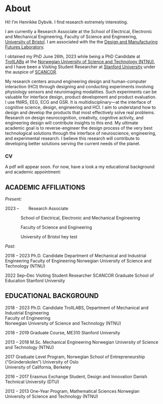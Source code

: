 # About

Hi! I'm Henrikke Dybvik. I find research extremely interesting. 

I am currently a Research Associate at the School of Electrical, Electronic and Mechanical Engineering, Faculty of Science and Engineering, [University of Bristol](https://www.bristol.ac.uk/). I am associated with the the [Design and Manufacturing Futures Laboratory](https://dmf-lab.co.uk/).


I obtained my PhD June 26th, 2023 while being a PhD Candidate at [TrollLABs](https://www.ntnu.edu/mtp/trolllabs) at the [Norwegian University of Science and Technology (NTNU)](https://www.ntnu.edu/), and I have been a Visiting Student Researcher at [Stanford University](https://www.stanford.edu/) under the auspice of [SCANCOR](https://scancor.org/). 

My research centers around engineering design and human-computer interaction (HCI) through designing and conducting experiments involving physiology sensors and neuroimaging modalities. Such experiments can be valuable for interface design, product development and product evaluation. I use fNIRS, EEG, ECG and GSR. It is multidisciplinary—at the interface of cognitive science, design, engineering and HCI. I aim to understand how to design and develop the products that most effectively solve real problems. Research on design neurocognition, creativity, cognitive activity, and engineering design will contribute insights to this end. My ultimate academic goal is to reverse-engineer the design process of the very best technological solutions through the interface of neuroscience, engineering, and experimental research. I believe this research will contribute to developing better solutions serving the current needs of the planet. 

### CV
A pdf will appear soon. For now, have a look a my educational background and academic appointment:

## ACADEMIC AFFILIATIONS 

*Present:*

2023 – 		&nbsp;&nbsp;&nbsp;&nbsp;&nbsp;&nbsp; Research Associate

&nbsp;&nbsp;&nbsp;&nbsp;&nbsp;&nbsp;&nbsp;&nbsp;&nbsp;&nbsp;&nbsp;&nbsp; School of Electrical, Electronic and Mechanical Engineering

&nbsp;&nbsp;&nbsp;&nbsp;&nbsp;&nbsp;&nbsp;&nbsp;&nbsp;&nbsp;&nbsp;&nbsp; Faculty of Science and Engineering

&nbsp;&nbsp;&nbsp;&nbsp;&nbsp;&nbsp;&nbsp;&nbsp;&nbsp;&nbsp;&nbsp;&nbsp; University of Bristol hey test

*Past:*

2018 – 2023	Ph.D. Candidate
		Department of Mechanical and Industrial Engineering
		Faculty of Engineering
		Norwegian University of Science and Technology (NTNU)


2022 Sep–Dec	Visiting Student Researcher
		SCANCOR
		Graduate School of Education
		Stanford University


## EDUCATIONAL BACKGROUND

2018 - 2023	Ph.D. Candidate
		TrollLABS, Department of Mechanical and Industrial Engineering  
		Faculty of Engineering  
		Norwegian University of Science and Technology (NTNU)
  

2018 – 2019	Graduate Course, ME310
		Stanford University

2013 – 2018	M.Sc. Mechanical Engineering
		Norwegian University of Science and Technology (NTNU)
  
2017		Graduate Level Program, Norwegian School of Entrepreneurship (“Gründerskolen”)
		University of Oslo  
		University of California, Berkeley
  

2016 – 2017	Erasmus Exchange Student, Design and Innovation
		Danish Technical University (DTU)

2012 – 2013	One-Year Program, Mathematical Sciences
		Norwegian University of Science and Technology (NTNU)








